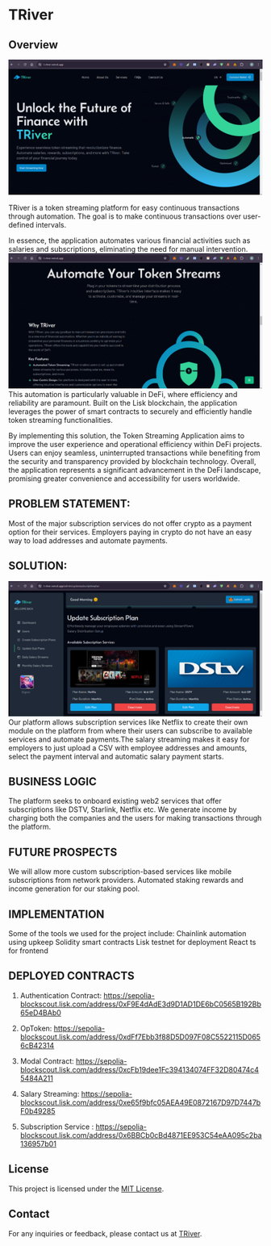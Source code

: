 # TRiver

## Overview

<img src="https://github.com/JoshdfG/t-river/blob/e9420e0e83be99736b96c63f1b4c313c9835947b/screenshots/landing_page.png"/>

TRiver is a token streaming platform for easy continuous transactions through automation. The goal is to make continuous transactions over user-defined intervals.

In essence, the application automates various financial activities such as salaries and subscriptions, eliminating the need for manual intervention.
<img src="https://github.com/JoshdfG/t-river/blob/8d80ba6259109dd605f1b2650b4572a6b3ddcee7/screenshots/our_services.png"/>
This automation is particularly valuable in DeFi, where efficiency and reliability are paramount.
Built on the Lisk blockchain, the application leverages the power of smart contracts to securely and efficiently handle token streaming functionalities.

By implementing this solution, the Token Streaming Application aims to improve the user experience and operational efficiency within DeFi projects. Users can enjoy seamless, uninterrupted transactions while benefiting from the security and transparency provided by blockchain technology.
Overall, the application represents a significant advancement in the DeFi landscape, promising greater convenience and accessibility for users worldwide.

## PROBLEM STATEMENT:

Most of the major subscription services do not offer crypto as a payment option for their services.
Employers paying in crypto do not have an easy way to load addresses and automate payments.

## SOLUTION:

<img src="https://github.com/JoshdfG/t-river/blob/8d80ba6259109dd605f1b2650b4572a6b3ddcee7/screenshots/available%20subscriptions.png"/>
Our platform allows subscription services like Netflix to create their own module on the platform from where their users can subscribe to available services and automate payments.The salary streaming makes it easy for employers to just upload a CSV with employee addresses and amounts, select the payment interval and automatic salary payment starts.

## BUSINESS LOGIC

The platform seeks to onboard existing web2 services that offer subscriptions like DSTV, Starlink, Netflix etc.
We generate income by charging both the companies and the users for making transactions through the platform.

## FUTURE PROSPECTS

We will allow more custom subscription-based services like mobile subscriptions from network providers.
Automated staking rewards and income generation for our staking pool.

## IMPLEMENTATION

Some of the tools we used for the project include:
Chainlink automation using upkeep
Solidity smart contracts
Lisk testnet for deployment
React ts for frontend

## DEPLOYED CONTRACTS

1. Authentication Contract: https://sepolia-blockscout.lisk.com/address/0xF9E4dAdE3d9D1AD1DE6bC0565B192Bb65eD4BAb0
2. OpToken: https://sepolia-blockscout.lisk.com/address/0xdFf7Ebb3f88D5D097F08C5522115D0656cB42314

3. Modal Contract: https://sepolia-blockscout.lisk.com/address/0xcFb19dee1Fc394134074FF32D80474c45484A211

4. Salary Streaming: https://sepolia-blockscout.lisk.com/address/0xe65f9bfc05AEA49E0872167D97D7447bF0b49285

5. Subscription Service : https://sepolia-blockscout.lisk.com/address/0x6BBCb0cBd4871EE953C54eAA095c2ba136957b01

## License

This project is licensed under the [MIT License](LICENSE).

## Contact

For any inquiries or feedback, please contact us at [TRiver](mailto:emmanuelomemgboji@gmail.com).
